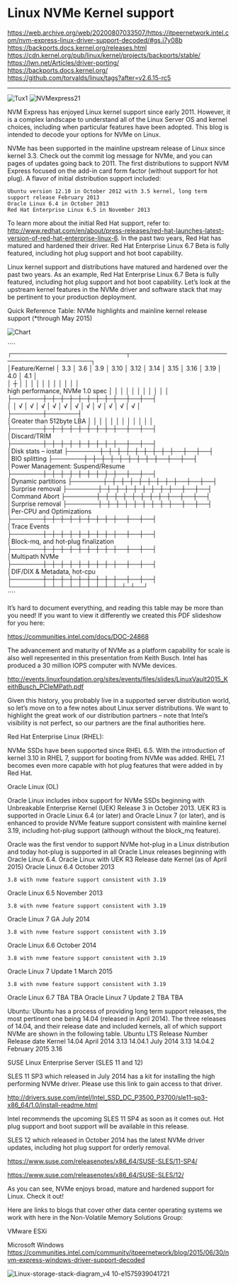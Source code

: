 # Linux NVMe Kernel support </br>

https://web.archive.org/web/20200807033507/https://itpeernetwork.intel.com/nvm-express-linux-driver-support-decoded/#gs.i7y08b </br>
https://backports.docs.kernel.org/releases.html </br>
https://cdn.kernel.org/pub/linux/kernel/projects/backports/stable/ </br>
https://lwn.net/Articles/driver-porting/ </br>
https://backports.docs.kernel.org/ </br>
https://github.com/torvalds/linux/tags?after=v2.6.15-rc5 </br>

---------------------------
![Tux1](https://github.com/user-attachments/assets/0980e18e-3c56-40e2-9176-e6f6758e29db)
![NVMexpress21](https://github.com/user-attachments/assets/57871623-adb2-4fea-bf27-224574f6af76)

NVM Express has enjoyed Linux kernel support since early 2011. However, it is a complex landscape to understand all of the Linux Server OS and kernel choices, including when particular features have been adopted. This blog is intended to decode your options for NVMe on Linux. </br>

NVMe has been supported in the mainline upstream release of Linux since kernel 3.3. Check out the commit log message for NVMe, and you can pages of updates going back to 2011. The first distributions to support NVM Express focused on the add-in card form factor (without support for hot plug). A flavor of initial distribution support included: </br>

    Ubuntu version 12.10 in October 2012 with 3.5 kernel, long term support release February 2013
    Oracle Linux 6.4 in October 2013
    Red Hat Enterprise Linux 6.5 in November 2013

To learn more about the initial Red Hat support, refer to: http://www.redhat.com/en/about/press-releases/red-hat-launches-latest-version-of-red-hat-enterprise-linux-6. In the past two years, Red Hat has matured and hardened their driver. Red Hat Enterprise Linux 6.7 Beta is fully featured, including hot plug support and hot boot capability. </br>

Linux kernel support and distributions have matured and hardened over the past two years. As an example, Red Hat Enterprise Linux 6.7 Beta is fully featured, including hot plug support and hot boot capability. Let’s look at the upstream kernel features in the NVMe driver and software stack that may be pertinent to your production deployment. </br>

Quick Reference Table: NVMe highlights and mainline kernel release support (*through May 2015) </br>

![Chart](https://github.com/user-attachments/assets/de3435e2-b499-4cf7-9a9a-26551b5762d3)

´´´´ </br>
┌──────────────────────────┬─────────────────────────────────────────┐</br>
│Feature/Kernel            │ 3.3 │ 3.6 │ 3.9 │ 3.10 │ 3.12 │ 3.14 │ 3.15 │ 3.16 │ 3.19 │ 4.0 │ 4.1 │ </br>
│                            ┼ │  │  │ │ │ │ │ │ │ │ │</br>
high performance, NVMe 1.0 spec │  │  │ │ │ │ │ │ │ │ │</br>
├───────┼─┼─┼─┼─┼─┼─┼─┼─┼──┼──┼──┤</br>
│	│ √ │ √ │ √ │ √ │ √ │ √ │ √ │ √ │ √ │ √ │ √ │</br>
├───────┼───────┤</br>
│Greater than 512byte LBA │ │ │ │ │ │ │ │ │ │ │ │ </br>
├───────┼─┼─┼─┼─┼─┼─┼─┼─┼──┼──┼──┤</br>
│Discard/TRIM 			
├───────┼─┼─┼─┼─┼─┼─┼─┼─┼──┼──┼──┤</br>
│Disk stats – iostat
├───────┼─┼─┼─┼─┼─┼─┼─┼─┼──┼──┼──┤</br>
│BIO splitting
├───────┼─┼─┼─┼─┼─┼─┼─┼─┼──┼──┼──┤</br>
│Power Management: Suspend/Resume 					
├───────┼─┼─┼─┼─┼─┼─┼─┼─┼──┼──┼──┤</br>
│Dynamic partitions
├───────┼─┼─┼─┼─┼─┼─┼─┼─┼──┼──┼──┤</br>
│Surprise removal
├───────┼─┼─┼─┼─┼─┼─┼─┼─┼──┼──┼──┤</br>
│Command Abort
├───────┼─┼─┼─┼─┼─┼─┼─┼─┼──┼──┼──┤</br>
│Surprise removal
├───────┼─┼─┼─┼─┼─┼─┼─┼─┼──┼──┼──┤</br>
│Per-CPU and Optimizations
├───────┼─┼─┼─┼─┼─┼─┼─┼─┼──┼──┼──┤</br>
│Trace Events 								
├───────┼─┼─┼─┼─┼─┼─┼─┼─┼──┼──┼──┤</br>
│Block-mq, and hot-plug finalization 									
├───────┼─┼─┼─┼─┼─┼─┼─┼─┼──┼──┼──┤</br>
│Multipath NVMe 										
├───────┼─┼─┼─┼─┼─┼─┼─┼─┼──┼──┼──┤</br>
│DIF/DIX & Metadata, hot-cpu 											
├───────┼─┼─┼─┼─┼─┼─┼─┼─┼──┼──┼──┤</br>
└───────┴─┴─┴─┴─┴─┴─┴─┴─┴─┴─┴──┘ </br>
´´´´ </br>

It’s hard to document everything, and reading this table may be more than you need! If you want to view it differently we created this PDF slideshow for you here:

https://communities.intel.com/docs/DOC-24868

The advancement and maturity of NVMe as a platform capability for scale is also well represented in this presentation from Keith Busch. Intel has produced a 30 million IOPS computer with NVMe devices.

http://events.linuxfoundation.org/sites/events/files/slides/LinuxVault2015_KeithBusch_PCIeMPath.pdf

Given this history, you probably live in a supported server distribution world, so let’s move on to a few notes about Linux server distributions. We want to highlight the great work of our distribution partners – note that Intel’s visibility is not perfect, so our partners are the final authorities here.

Red Hat Enterprise Linux (RHEL):

NVMe SSDs have been supported since RHEL 6.5. With the introduction of kernel 3.10 in RHEL 7, support for booting from NVMe was added. RHEL 7.1 becomes even more capable with hot plug features that were added in by Red Hat.

Oracle Linux (OL)

Oracle Linux includes inbox support for NVMe SSDs beginning with Unbreakable Enterprise Kernel (UEK) Release 3 in October 2013. UEK R3 is supported in Oracle Linux 6.4 (or later) and Oracle Linux 7 (or later), and is enhanced to provide NVMe feature support consistent with mainline kernel 3.19, including hot-plug support (although without the block_mq feature).

Oracle was the first vendor to support NVMe hot-plug in a Linux distribution and today hot-plug is supported in all Oracle Linux releases beginning with Oracle Linux 6.4.
Oracle Linux with UEK R3 	Release date 	Kernel (as of April 2015)
Oracle Linux 6.4 	October 2013 	

    3.8 with nvme feature support consistent with 3.19

Oracle Linux 6.5 	November 2013 	

    3.8 with nvme feature support consistent with 3.19

Oracle Linux 7 GA 	July 2014 	

    3.8 with nvme feature support consistent with 3.19

Oracle Linux 6.6 	October 2014 	

    3.8 with nvme feature support consistent with 3.19

Oracle Linux 7 Update 1 	March 2015 	

    3.8 with nvme feature support consistent with 3.19

Oracle Linux 6.7 	TBA 	TBA
Oracle Linux 7 Update 2 	TBA 	TBA

Ubuntu:
Ubuntu has a process of providing long term support releases, the most pertinent one being 14.04 (released in April 2014).  The three releases of 14.04, and their release date and included kernels, all of which support NVMe are shown in the following table.
Ubuntu LTS Release Number 	Release date 	Kernel
14.04 	April 2014 	3.13
14.04.1 	July 2014 	3.13
14.04.2 	February 2015 	3.16

SUSE Linux Enterprise Server (SLES 11 and 12)

SLES 11 SP3 which released in July 2014 has a kit for installing the high performing NVMe driver. Please use this link to gain access to that driver.

http://drivers.suse.com/intel/Intel_SSD_DC_P3500_P3700/sle11-sp3-x86_64/1.0/install-readme.html

Intel recommends the upcoming SLES 11 SP4 as soon as it comes out. Hot plug support and boot support will be available in this release.

SLES 12 which released in October 2014 has the latest NVMe driver updates, including hot plug support for orderly removal.

https://www.suse.com/releasenotes/x86_64/SUSE-SLES/11-SP4/

https://www.suse.com/releasenotes/x86_64/SUSE-SLES/12/

As you can see, NVMe enjoys broad, mature and hardened support for Linux. Check it out!

Here are links to blogs that cover other data center operating systems we work with here in the Non-Volatile Memory Solutions Group:

VMware ESXi

Microsoft Windows https://communities.intel.com/community/itpeernetwork/blog/2015/06/30/nvm-express-windows-driver-support-decoded

![Linux-storage-stack-diagram_v4 10-e1575939041721](https://github.com/user-attachments/assets/1580c03f-3170-458f-997a-f7226be43938)
